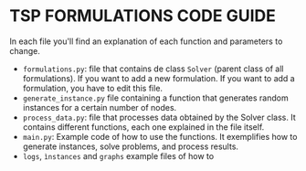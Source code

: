 # TSP FORMULATIONS CODE GUIDE
In each file you'll find an explanation of each function and parameters to change.

- ```formulations.py```: file that contains de class ```Solver``` (parent class of all formulations). If you want to add a new formulation. If you want to add a formulation, you have to edit this file.
- ```generate_instance.py``` file containing a function that generates random instances for a certain number of nodes.
- ```process_data.py```: file that processes data obtained by the Solver class. It contains different functions, each one explained in the file itself.
- ```main.py```: Example code of how to use the functions. It exemplifies how to generate instances, solve problems, and process results.
- ```logs```, ```ìnstances``` and ```graphs``` example files of how to  
  
